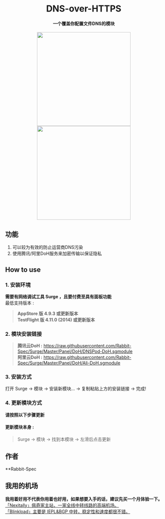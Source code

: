<h1 align="center">DNS-over-HTTPS</h1>

<h4 align="center">一个覆盖你配置文件DNS的模块 </h4>

<p align="center">
<img src="https://raw.githubusercontent.com/Rabbit-Spec/Surge/Master/Panel/DoH/img/1.PNG" width="300"></img>
<img src="https://raw.githubusercontent.com/Rabbit-Spec/Surge/Master/Panel/DoH/img/2.PNG" width="300"></img>
</p>

## 功能
1. 可以较为有效的防止运营商DNS污染
2. 使用腾讯/阿里DoH服务来加密传输以保证隐私

## How to use
### 1. 安装环境
**需要有网络调试工具 Surge ，且要付费至具有面板功能**<br>
最低支持版本 :<br>
>**AppStore 版 4.9.3 或更新版本**<br>
>**TestFlight 版 4.11.0 (2014) 或更新版本**
### 2. 模块安装链接
> **腾讯云DoH :** https://raw.githubusercontent.com/Rabbit-Spec/Surge/Master/Panel/DoH/DNSPod-DoH.sgmodule<br>
> **阿里云DoH :** https://raw.githubusercontent.com/Rabbit-Spec/Surge/Master/Panel/DoH/Ali-DoH.sgmodule<br>

### 3. 安装方式
打开 Surge -> 模块 -> 安装新模块... -> 复制粘贴上方的安装链接 -> 完成!
### 4. 更新模块方式
**请按照以下步骤更新**<br>
#### 更新模块本身 : 
>Surge -> 模块 -> 找到本模块 -> 左滑后点击更新<br>

## 作者
**Rabbit-Spec<br>

## 我用的机场
**我用着好用不代表你用着也好用，如果想要入手的话，建议先买一个月体验一下。**<br>
[「Nexitally」佩奇家主站，一家全线中转线路的高端机场。](https://naixii.com/signupbyemail.aspx?MemberCode=0b532ff85dda43e595fb1ae17843ae6d20211110231626) <br>
[「Blinkload」主要是 IEPL&BGP 中转，稳定性和速度都很不错。](https://blinkload.to/aff/CLnL) <br>
